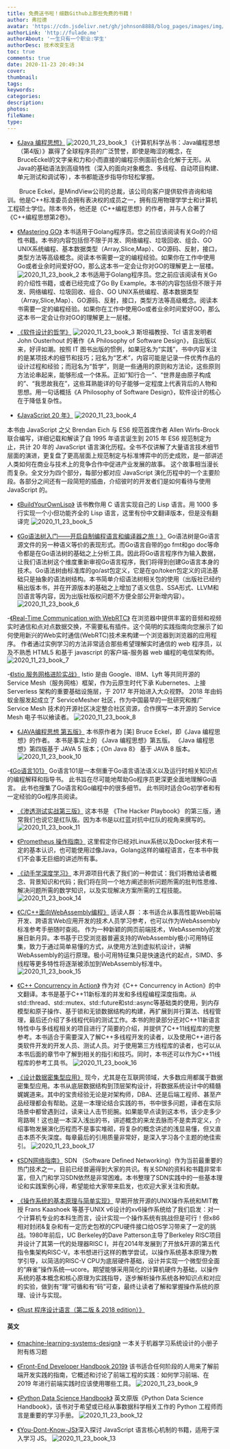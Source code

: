 ```yaml
---
title: 免费送书啦！细数Github上那些免费的书籍！
author: 弗拉德
avatar: 'https://cdn.jsdelivr.net/gh/johnson8888/blog_pages/images/img/avatar.jpg'
authorLink: 'http://fulade.me'
authorAbout: '一生只有一个职业:学生'
authorDesc: 技术改变生活
toc: true
comments: true
date: 2020-11-23 20:49:34
cover:
thumbnail:
tags:
keywords:
categories:
description:
photos:
fileName:
type:
---
```

- [《Java 编程思想》](https://github.com/apachecn/thinking-in-java-zh)
![2020_11_23_book_1](https://cdn.jsdelivr.net/gh/johnson8888/blog_pages/images/2020_11_23_book_1.jpg)
《计算机科学丛书：Java编程思想（第4版）》赢得了全球程序员的广泛赞誉，即使是晦涩的概念，在BruceEckel的文字亲和力和小而直接的编程示例面前也会化解于无形。从Java的基础语法到高级特性（深入的面向对象概念、多线程、自动项目构建、单元测试和调试等），本书都能逐步指导你轻松掌握。

　　Bruce Eckel，是MindView公司的总裁，该公司向客户提供软件咨询和培训。他是C++标准委员会拥有表决权的成员之一，拥有应用物理学学士和计算机工程硕士学位。除本书外，他还是《C++编程思想》的作者，并与人合著了《C++编程思想第2卷》。




- [《Mastering GO》](https://github.com/hantmac/Mastering_Go_ZH_CN)
本书适用于Golang程序员。您之前应该阅读有关Go的介绍性书籍。本书的内容包括但不限于并发、网络编程、垃圾回收、组合、GO UNIX系统编程、基本数据类型（Array,Slice,Map）、GO源码、反射，接口，类型方法等高级概念。阅读本书需要一定的编程经验。如果你在工作中使用Go或者业余时间爱好GO，那么这本书一定会让你对GO的理解更上一层楼。
![2020_11_23_book_2](https://cdn.jsdelivr.net/gh/johnson8888/blog_pages/images/2020_11_23_book_2.jpeg)
本书适用于Golang程序员。您之前应该阅读有关Go的介绍性书籍，或者已经完成了Go By Example。本书的内容包括但不限于并发、网络编程、垃圾回收、组合、GO UNIX系统编程、基本数据类型（Array,Slice,Map）、GO源码、反射，接口，类型方法等高级概念。阅读本书需要一定的编程经验。如果你在工作中使用Go或者业余时间爱好GO，那么这本书一定会让你对GO的理解更上一层楼。

- [《软件设计的哲学》](https://github.com/gdut-yy/A-Philosophy-of-Software-Design-zh)
![2020_11_23_book_3](https://cdn.jsdelivr.net/gh/johnson8888/blog_pages/images/2020_11_23_book_3.jpeg)
斯坦福教授、Tcl 语言发明者 John Ousterhout 的著作《A Philosophy of Software Design》，自出版以来，好评如潮。按照 IT 图书出版的惯例，如果冠名为“实践”，书中内容关注的是某项技术的细节和技巧；冠名为“艺术”，内容可能是记录一件优秀作品的设计过程和经验；而冠名为“哲学”，则是一些通用的原则和方法论，这些原则方法论串起来，能够形成一个体系。正如”知行合一”、“世界是由原子构成的”、“我思故我在”，这些耳熟能详的句子能够一定程度上代表背后的人物和思想。用一句话概括《A Philosophy of Software Design》，软件设计的核心在于降低复杂性。



- [《JavaScript 20 年》](https://github.com/doodlewind/jshistory-cn)
![2020_11_23_book_4](https://cdn.jsdelivr.net/gh/johnson8888/blog_pages/images/2020_11_23_book_4.png)

本书由 JavaScript 之父 Brendan Eich 与 ES6 规范首席作者 Allen Wirfs-Brock 联合编写，详细记载和解读了自 1995 年语言诞生到 2015 年 ES6 规范制定为止，共计 20 年的 JavaScript 语言演化历程。全书不仅讲解了大量语言技术细节层面的演进，更复盘了更高层面上规范制定与标准博弈中的历史成败，是一部讲述人类如何在商业与技术上的竞争合作中促进产业发展的故事。
这个故事相当漫长而复杂。全文分为四个部分，每部分都对应 JavaScript 演化历程中的一个主要阶段。各部分之间还有一段简短的插曲，介绍彼时的开发者们是如何看待与使用 JavaScript 的。

- [《BuildYourOwnLisp》](https://ksco.gitbooks.io/build-your-own-lisp/content)
该书教你用 C 语言实现自己的 Lisp 语言。用 1000 多行实现一个小但功能齐全的 Lisp 语言，这里有份中文翻译版本，但是没有翻译完
![2020_11_23_book_5](https://cdn.jsdelivr.net/gh/johnson8888/blog_pages/images/2020_11_23_book_5.png)


- [《Go语法树入门——开启自制编程语言和编译器之旅！》](https://github.com/chai2010/go-ast-book)
Go语法树是Go语言源文件的另一种语义等价的表现形式。而Go语言自带的go fmt和go doc等命令都是在Go语法树的基础之上分析工具。因此将Go语言程序作为输入数据，让我们语法树这个维度重新审视Go语言程序，我们将得到创建Go语言本身的技术。Go语法树由标准库的go/ast包定义，它是在go/token包定义的词法基础只是抽象的语法树结构。本书简单介绍语法树相关包的使用（出版社已经约稿出版本书，并在开源版本的基础之上增加了语义信息、SSA形式、LLVM和凹语言等内容，因为出版社版权问题不方便全部公开新增内容）。
![2020_11_23_book_6](https://cdn.jsdelivr.net/gh/johnson8888/blog_pages/images/2020_11_23_book_6.png)


-[《Real-Time Communication with WebRTC》](https://github.com/a-wing/webrtc-book-cn)
在浏览器中提供丰富的音频和视频实时通信和点对点数据交换，不需要私有插件。这个简明的实践指南向您展示了如何使用新兴的Web实时通信(WebRTC)技术来构建一个浏览器到浏览器的应用程序。
作者通过实例学习的方法非常适合那些希望理解实时通信的 web 程序员，以及不熟悉 HTML5 和基于 javascript 的客户端-服务器 web 编程的电信架构师。
![2020_11_23_book_7](https://cdn.jsdelivr.net/gh/johnson8888/blog_pages/images/2020_11_23_book_7.jpeg)

-[《Istio 服务网格进阶实战》](https://github.com/servicemesher/istio-handbook)
Istio 是由 Google、IBM、Lyft 等共同开源的 Service Mesh（服务网格）框架，作为云原生时代下承 Kubernetes、上接 Serverless 架构的重要基础设施层，于 2017 年开始进入大众视野。
2018 年由蚂蚁金服发起成立了 ServiceMesher 社区，作为中国最早的一批研究和推广 Service Mesh 技术的开源社区决定整合社区资源，合作撰写一本开源的 Service Mesh 电子书以飨读者。
![2020_11_23_book_8](https://cdn.jsdelivr.net/gh/johnson8888/blog_pages/images/2020_11_23_book_8.jpg)


- [《JAVA编程思想 第五版》](https://github.com/LingCoder/OnJava8)
本书原作者为 [美] Bruce Eckel，即《Java 编程思想》的作者。
本书是事实上的 《Java 编程思想》第五版。
《Java 编程思想》第四版基于 JAVA 5 版本；《On Java 8》 基于 JAVA 8 版本。
![2020_11_23_book_10](https://cdn.jsdelivr.net/gh/johnson8888/blog_pages/images/2020_11_23_book_10.jpg)


-[《Go语言101》](https://github.com/golang101/golang101)
Go语言101是一本侧重于Go语言语法语义以及运行时相关知识点的编程解释和指导书。 此书旨在尽可能地帮助Go程序员更深更全面地理解Go语言。 此书也搜集了Go语言和Go编程中的很多细节。 此书同时适合Go初学者和有一定经验的Go程序员阅读。


- [《渗透测试实战第三版》](https://github.com/Snowming04/The-Hacker-Playbook-3-Translation)
这本书是 《The Hacker Playbook》 的第三版，通常我们也说它是红队版。因为本书是以红蓝对抗中红队的视角来撰写的。
![2020_11_23_book_11](https://cdn.jsdelivr.net/gh/johnson8888/blog_pages/images/2020_11_23_book_11.jpg)

- [《Prometheus 操作指南》](https://github.com/yunlzheng/prometheus-book)
这里假定你已经对Linux系统以及Docker技术有一定的基本认识，也可能使用过像Java，Golang这样的编程语言，在本书中我们不会事无巨细的讲述所有事。

- [《动手学深度学习》](https://github.com/d2l-ai/d2l-zh)
本开源项目代表了我们的一种尝试：我们将教给读者概念、背景知识和代码；我们将在同一个地方阐述剖析问题所需的批判性思维、解决问题所需的数学知识，以及实现解决方案所需的工程技能。
![2020_11_23_book_14](https://cdn.jsdelivr.net/gh/johnson8888/blog_pages/images/2020_11_23_book_14.png)



- [《C/C++面向WebAssembly编程》](https://github.com/3dgen/cppwasm-book)
适读人群 ：本书适合从事高性能Web前端开发、跨语言Web应用开发的技术人员学习参考，也可以作为WebAssembly标准参考手册随时查阅。
作为一种新颖的网页前端技术，WebAssembly的发展日新月异。本书基于已受浏览器普遍支持的WebAssembly极小可用特征集，致力于通过简单易懂的方式，从使用方法到虚拟机设计，讲解WebAssembly的运行原理。极小可用特征集只是快速迭代的起点，SIMD、多线程等更多特性将逐渐被添加到WebAssembly标准中。
![2020_11_23_book_15](https://cdn.jsdelivr.net/gh/johnson8888/blog_pages/images/2020_11_23_book_15.png)



- [《C++ Concurrency in Action》](https://github.com/xiaoweiChen/Cpp_Concurrency_In_Action)
作为对《C++ Concurrency in Action》的中文翻译。本书是基于C++11新标准的并发和多线程编程深度指南。从std::thread、std::mutex、std::future和std::async等基础类的使用，到内存模型和原子操作、基于锁和无锁数据结构的构建，再扩展到并行算法、线程管理，最后还介绍了多线程代码的测试工作。本书的附录部分还对C++11新语言特性中与多线程相关的项目进行了简要的介绍，并提供了C++11线程库的完整参考。本书适合于需要深入了解C++多线程开发的读者，以及使用C++进行各类软件开发的开发人员、测试人员。对于使用第三方线程库的读者，也可以从本书后面的章节中了解到相关的指引和技巧。同时，本书还可以作为C++11线程库的参考工具书。
![2020_11_23_book_16](https://cdn.jsdelivr.net/gh/johnson8888/blog_pages/images/2020_11_23_book_16.png)


- [《设计数据密集型应用》](https://github.com/Vonng/ddia)
​ 现今，尤其是在互联网领域，大多数应用都属于数据密集型应用。本书从底层数据结构到顶层架构设计，将数据系统设计中的精髓娓娓道来。其中的宝贵经验无论是对架构师，DBA、还是后端工程师、甚至产品经理都会有帮助。这是一本理论结合实践的书，书中很多问题，译者在实际场景中都曾遇到过，读来让人击节扼腕。如果能早点读到这本书，该少走多少弯路啊！这也是一本深入浅出的书，讲述概念的来龙去脉而不是卖弄定义，介绍事物发展演化历程而不是事实堆砌，将复杂的概念讲述的浅显易懂，但又直击本质不失深度。每章最后的引用质量非常好，是深入学习各个主题的绝佳索引。
![2020_11_23_book_17](https://cdn.jsdelivr.net/gh/johnson8888/blog_pages/images/2020_11_23_book_17.jpeg)


- [《SDN网络指南》](https://github.com/feiskyer/sdn-handbook)
SDN （Software Defined Networking）作为当前最重要的热门技术之一，目前已经普遍得到大家的共识。有关SDN的资料和书籍非常丰富，但入门和学习SDN依然是非常困难。本书整理了SDN实践中的一些基本理论和实践案例心得，希望能给大家带来启发，也欢迎大家关注和贡献。

- [《操作系统的基本原理与简单实现》](https://github.com/chyyuu/simple_os_book)
早期开放开源的UNIX操作系统和MIT教授 Frans Kaashoek 等基于UNIX v6设计的xv6操作系统给了我们启发：对一个计算机专业的本科生而言，设计实现一个操作系统有挑战但是可行！但x86相对封闭&复杂和有一定历史包袱的CPU硬件接口给OS学习带来了一定的挑战。1980年前后，UC Berkeley的Dave Patterson主导了Berkeley RISC项目并设计了其第一代的处理器RISC I，并在2014年发展到了开放&开源的第五代指令集架构RISC-V。本书想进行这样的教学尝试，以操作系统基本原理为教学引导，以简洁的RISC-V CPU为底层硬件基础，设计并实现一个微型但全面的“麻雀”操作系统—ucore。期望能够采用简化的计算机硬件为基础，以操作系统的基本概念和核心原理为实践指导，逐步解析操作系统各种知识点和对应的实验，做到有“理”可循和有“码”可查，最终让读者了解和掌握操作系统的原理、设计与实现。





- [《Rust 程序设计语言（第二版 & 2018 edition）》](https://github.com/KaiserY/trpl-zh-cn)



#### 英文

- [《machine-learning-systems-design》](https://github.com/chiphuyen/machine-learning-systems-design)
一本关于机器学习系统设计的小册子附有练习题

- [《Front-End Developer Handbook 2019》](https://frontendmasters.com/books/front-end-handbook/2019/#1)
该书适合任何阶段的人用来了解前端开发实践的指南，它概述和讨论了前端工程的实践：如何学习前端、在 2019 年进行前端实践时应该使用哪些工具。
![2020_11_23_book_9](https://cdn.jsdelivr.net/gh/johnson8888/blog_pages/images/2020_11_23_book_9.jpg)


- [《Python Data Science Handbook》](https://github.com/jakevdp/PythonDataScienceHandbook)
英文原版《Python Data Science Handbook》，该书对于希望或已经从事数据科学相关工作的 Python 工程师而言是重要的学习手册。
![2020_11_23_book_12](https://cdn.jsdelivr.net/gh/johnson8888/blog_pages/images/2020_11_23_book_12.png)


- [《You-Dont-Know-JS》](https://github.com/getify/You-Dont-Know-JS)深入探讨 JavaScript 语言核心机制的书籍，适用于深入学习 JS。
![2020_11_23_book_13](https://cdn.jsdelivr.net/gh/johnson8888/blog_pages/images/2020_11_23_book_13.png)


<!--整理到第35期-->